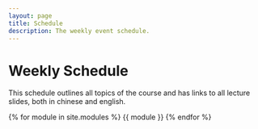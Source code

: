 ```yaml
---
layout: page
title: Schedule
description: The weekly event schedule.
---
```


# Weekly Schedule
This schedule outlines all topics of the course and has links to all lecture slides, both in chinese and english.

{% for module in site.modules %}
{{ module }}
{% endfor %}